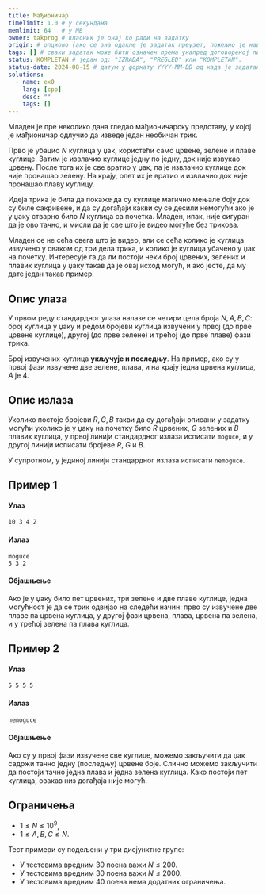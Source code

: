 ```yaml
---
title: Мађионичар
timelimit: 1.0 # у секундама
memlimit: 64   # y MB
owner: takprog # власник је онај ко ради на задатку
origin: # опционо (ако се зна одакле је задатак преузет, пожељно је навести извор)
tags: [] # сваки задатак може бити означен према унапред договореној листи ознака
status: KOMPLETAN # један од: "IZRADA", "PREGLED" или "KOMPLETAN".
status-date: 2024-08-15 # датум у формату YYYY-MM-DD од када је задатак у наведеном статусу
solutions:
  - name: ex0
    lang: [cpp]
    desc: ""
    tags: []
---
```


Младен је пре неколико дана гледао мађионичарску представу, у којој је
мађионичар одлучио да изведе један необичан трик. 

Прво је убацио $N$ куглица у џак, користећи само црвене, зелене и
плаве куглице. Затим је извлачио куглице једну по једну, док није
извукао црвену. После тога их је све вратио у џак, па је извлачио
куглице док није пронашао зелену. На крају, опет их је вратио и
извлачио док није пронашао плаву куглицу.

Идеја трика је била да покаже да су куглице магично мењале боју док су
биле сакривене, и да су догађаји какви су се десили немогући ако је у
џаку стварно било $N$ куглица са почетка. Младен, ипак, није сигуран
да је ово тачно, и мисли да је све што је видео могуће без трикова.

Младен се не сећа свега што је видео, али се сећа колико је куглица
извучено у сваком од три дела трика, и колико је куглица убачено у џак
на почетку. Интересује га да ли постоји неки број црвених, зелених и
плавих куглица у џаку такав да је овај исход могућ, и ако јесте, да му
дате један такав пример.

## Опис улаза

У првом реду стандардног улаза налазе се четири цела броја $N, A, B,
C$: број куглица у џаку и редом бројеви куглица извучени у првој (до
прве црвене куглице), другој (до прве зелене) и трећој (до прве плаве)
фази трика.

Број извучених куглица **укључује и последњу**. На пример, ако су у
првој фази извучене две зелене, плава, и на крају једна црвена
куглица, $A$ је $4$.

## Опис излаза

Уколико постоје бројеви $R, G, B$ такви да су догађаји описани у
задатку могући уколико је у џаку на почетку било $R$ црвених, $G$
зелених и $B$ плавих куглица, у првој линији стандардног излаза
исписати `moguce`, и у другој линији исписати бројеве $R$, $G$ и $B$.

У супротном, у јединој линији стандардног излаза исписати `nemoguce`.

## Пример 1
#### Улаз
```
10 3 4 2
```

#### Излаз
```
moguce
5 3 2
```

#### Објашњење
Ако је у џаку било пет црвених, три зелене и две плаве куглице, једна
могућност је да се трик одвијао на следећи начин: прво су извучене две
плаве па црвена куглица, у другој фази црвена, плава, црвена па
зелена, и у трећој зелена па плава куглица.

## Пример 2
#### Улаз
```
5 5 5 5
```

#### Излаз
```
nemoguce
```

#### Објашњење
Ако су у првој фази извучене све куглице, можемо закључити да џак
садржи тачно једну (последњу) црвене боје. Слично можемо закључити да
постоји тачно једна плава и једна зелена куглица. Како постоји пет
куглица, овакав низ догађаја није могућ.


## Ограничења

- $1 \leq N \leq 10^9$,
- $1 \leq A, B, C \leq N$.

Тест примери су подељени у три дисјунктне групе:

- У тестовима вредним 30 поена важи $N \leq 200$.
- У тестовима вредним 30 поена важи $N \leq 2000$.
- У тестовима вредним 40 поена нема додатних ограничења.
